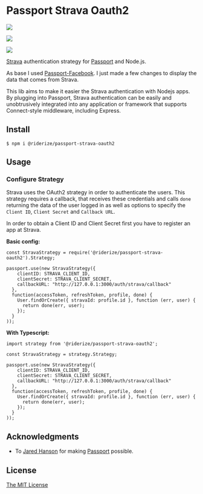 # Passport Strava Oauth2

<p><img src="https://img.shields.io/circleci/build/github/Riderize/passport-strava-oauth2/master" /></p>
<p><img src="https://img.shields.io/npm/l/@riderize/passport-strava-oauth2" /></p>
<p><img src="https://img.shields.io/bundlephobia/min/@riderize/passport-strava-oauth2/1.0.10" /></p>

[Strava](https://www.strava.com/) authentication strategy for [Passport](http://www.passportjs.org/) and Node.js.

As base I used [Passport-Facebook](https://github.com/jaredhanson/passport-facebook). I just made a few changes to display the data that comes from Strava.

This lib aims to make it easier the Strava authentication with Nodejs apps. By plugging into Passport, Strava authentication can be easily and unobtrusively integrated into any application or framework that supports Connect-style middleware, including Express.

## Install

```
$ npm i @riderize/passport-strava-oauth2
```

## Usage

### Configure Strategy

Strava uses the OAuth2 strategy in order to authenticate the users. This strategy requires a callback, that receives these credentials and calls ```done``` returning the data of the user logged in as well as options to specify the ```Client ID```, ```Client Secret``` and ```Callback URL```.

In order to obtain a Client ID and Client Secret first you have to register an app at Strava.

**Basic config:**
```
const StravaStrategy = require('@riderize/passport-strava-oauth2').Strategy;

passport.use(new StravaStrategy({
    clientID: STRAVA_CLIENT_ID,
    clientSecret: STRAVA_CLIENT_SECRET,
    callbackURL: "http://127.0.0.1:3000/auth/strava/callback"
  },
  function(accessToken, refreshToken, profile, done) {
    User.findOrCreate({ stravaId: profile.id }, function (err, user) {
      return done(err, user);
    });
  }
));
```

**With Typescript:**
```
import strategy from '@riderize/passport-strava-oauth2';

const StravaStrategy = strategy.Strategy;

passport.use(new StravaStrategy({
    clientID: STRAVA_CLIENT_ID,
    clientSecret: STRAVA_CLIENT_SECRET,
    callbackURL: "http://127.0.0.1:3000/auth/strava/callback"
  },
  function(accessToken, refreshToken, profile, done) {
    User.findOrCreate({ stravaId: profile.id }, function (err, user) {
      return done(err, user);
    });
  }
));
```

## Acknowledgments

- To [Jared Hanson](https://github.com/jaredhanson) for making [Passport](http://www.passportjs.org/) possible.

## License

[The MIT License](https://opensource.org/licenses/MIT)
